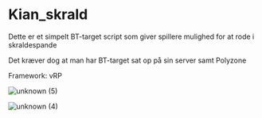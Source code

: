 # Kian_skrald
Dette er et simpelt BT-target script som giver spillere mulighed for at rode i skraldespande

Det kræver dog at man har BT-target sat op på sin server samt Polyzone

Framework: vRP

![unknown (5)](https://user-images.githubusercontent.com/70072668/156634449-9283c332-5ad1-42e5-86ee-c39636c3996b.png)

![unknown (4)](https://user-images.githubusercontent.com/70072668/156634472-0ff754c0-fea4-4e84-a8bc-3b715a1907c2.png)
